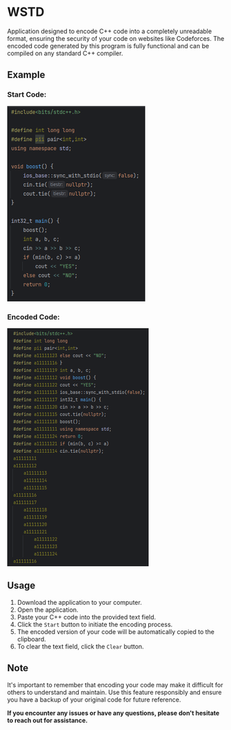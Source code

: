 # WSTD
Application designed to encode C++ code into a completely unreadable format, ensuring the security of your code on websites like Codeforces. The encoded code generated by this program is fully functional and can be compiled on any standard C++ compiler.

## Example
### Start Code:
![Alt Text](images/first.png)
### Encoded Code:
![Alt Text](images/second.png)

## Usage
1. Download the application to your computer.
2. Open the application.
3. Paste your C++ code into the provided text field.
4. Click the `Start` button to initiate the encoding process.
5. The encoded version of your code will be automatically copied to the clipboard.
6. To clear the text field, click the `Clear` button.

## Note
It's important to remember that encoding your code may make it difficult for others to understand and maintain. Use this feature responsibly and ensure you have a backup of your original code for future reference.

**If you encounter any issues or have any questions, please don't hesitate to reach out for assistance.**
